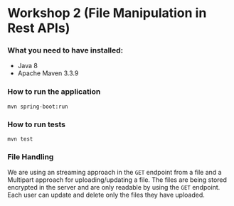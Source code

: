 # Workshop 2 (File Manipulation in Rest APIs)

### What you need to have installed: 

- Java 8
- Apache Maven 3.3.9

### How to run the application

    mvn spring-boot:run

### How to run tests

    mvn test
    
### File Handling

We are using an streaming approach in the `GET` endpoint from a file and a Multipart approach for uploading/updating a file. The files are being stored encrypted in the server and are only readable by using the `GET` endpoint. Each user can update and delete only the files they have uploaded. 
